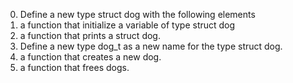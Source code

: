 0. Define a new type struct dog with the following elements
1. a function that initialize a variable of type struct dog
2.  a function that prints a struct dog.
3. Define a new type dog_t as a new name for the type struct dog.
4. a function that creates a new dog.
5. a function that frees dogs.